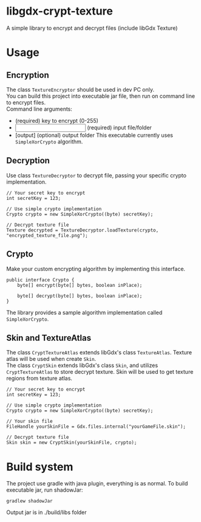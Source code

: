 # libgdx-crypt-texture
A simple library to encrypt and decrypt files (include libGdx Texture)

# Usage
## Encryption
The class `TextureEncryptor` should be used in dev PC only.  
You can build this project into executable jar file, then run on command line to encrypt files.  
Command line arguments:
  - <key>       (required) key to encrypt (0-255)
  - <input>     (required) input file/folder
  - [output]    (optional) output folder
This executable currently uses `SimpleXorCrypto` algorithm.

## Decryption
Use class `TextureDecryptor` to decrypt file, passing your specific crypto implementation.  
```
// Your secret key to encrypt
int secretKey = 123;

// Use simple crypto implementation
Crypto crypto = new SimpleXorCrypto((byte) secretKey);

// Decrypt texture file
Texture decrypted = TextureDecryptor.loadTexture(crypto, "encrypted_texture_file.png");
```

## Crypto
Make your custom encrypting algorithm by implementing this interface.  
```
public interface Crypto {
    byte[] encrypt(byte[] bytes, boolean inPlace);

    byte[] decrypt(byte[] bytes, boolean inPlace);
}
```
The library provides a sample algorithm implementation called `SimpleXorCrypto`.

## Skin and TextureAtlas
The class `CryptTextureAtlas` extends libGdx's class `TextureAtlas`. Texture atlas will be used when create `Skin`.  
The class `CryptSkin` extends libGdx's class `Skin`, and utilizes `CryptTextureAtlas` to store decrypt texture. Skin
will be used to get texture regions from texture atlas.  
```
// Your secret key to encrypt
int secretKey = 123;

// Use simple crypto implementation
Crypto crypto = new SimpleXorCrypto((byte) secretKey);

// Your skin file
FileHandle yourSkinFile = Gdx.files.internal("yourGameFile.skin");

// Decrypt texture file
Skin skin = new CryptSkin(yourSkinFile, crypto);
```

# Build system
The project use gradle with java plugin, everything is as normal.
To build executable jar, run shadowJar:
```
gradlew shadowJar
```
Output jar is in ./build/libs folder
